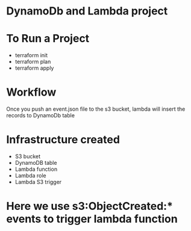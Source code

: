 # DynamoDb and Lambda project

# To Run a Project
- terraform init
- terraform plan
- terraform apply

# Workflow

Once you push an event.json file to the s3 bucket, lambda will insert the records to DynamoDb table

# Infrastructure created

- S3 bucket
- DynamoDB table
- Lambda function
- Lambda role
- Lambda S3 trigger

# Here we use s3:ObjectCreated:* events to trigger lambda function
